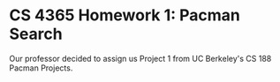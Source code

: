 # CS 4365 Homework 1: Pacman Search
Our professor decided to assign us Project 1 from UC Berkeley's CS 188 Pacman Projects.
